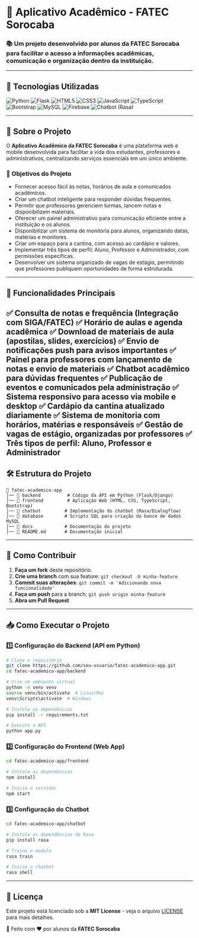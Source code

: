 # 📌 Aplicativo Acadêmico - FATEC Sorocaba

### 📚 Um projeto desenvolvido por alunos da FATEC Sorocaba para facilitar o acesso a informações acadêmicas, comunicação e organização dentro da instituição.

---

## 🚀 Tecnologias Utilizadas

![Python](https://img.shields.io/badge/Python-3776AB?style=for-the-badge&logo=python&logoColor=white)
![Flask](https://img.shields.io/badge/Flask-000000?style=for-the-badge&logo=flask&logoColor=white)
![HTML5](https://img.shields.io/badge/HTML5-E34F26?style=for-the-badge&logo=html5&logoColor=white)
![CSS3](https://img.shields.io/badge/CSS3-1572B6?style=for-the-badge&logo=css3&logoColor=white)
![JavaScript](https://img.shields.io/badge/JavaScript-F7DF1E?style=for-the-badge&logo=javascript&logoColor=black)
![TypeScript](https://img.shields.io/badge/TypeScript-3178C6?style=for-the-badge&logo=typescript&logoColor=white)
![Bootstrap](https://img.shields.io/badge/Bootstrap-7952B3?style=for-the-badge&logo=bootstrap&logoColor=white)
![MySQL](https://img.shields.io/badge/MySQL-4479A1?style=for-the-badge&logo=mysql&logoColor=white)
![Firebase](https://img.shields.io/badge/Firebase-FFCA28?style=for-the-badge&logo=firebase&logoColor=black)
![Chatbot (Rasa)](https://img.shields.io/badge/Chatbot-Rasa-5C2D91?style=for-the-badge)

---

## 📖 Sobre o Projeto

O **Aplicativo Acadêmico da FATEC Sorocaba** é uma plataforma web e mobile desenvolvida para facilitar a vida dos estudantes, professores e administrativos, centralizando serviços essenciais em um único ambiente.

### 🎯 Objetivos do Projeto
- Fornecer acesso fácil às notas, horários de aula e comunicados acadêmicos.
- Criar um chatbot inteligente para responder dúvidas frequentes.
- Permitir que professores gerenciem turmas, lancem notas e disponibilizem materiais.
- Oferecer um painel administrativo para comunicação eficiente entre a instituição e os alunos.
- Disponibilizar um sistema de monitoria para alunos, organizando datas, matérias e monitores.
- Criar um espaço para a cantina, com acesso ao cardápio e valores.
- Implementar três tipos de perfil: Aluno, Professor e Administrador, com permissões específicas.
- Desenvolver um sistema organizado de vagas de estágio, permitindo que professores publiquem oportunidades de forma estruturada.

---

## 📌 Funcionalidades Principais

✅ Consulta de notas e frequência (Integração com SIGA/FATEC)
✅ Horário de aulas e agenda acadêmica
✅ Download de materiais de aula (apostilas, slides, exercícios)
✅ Envio de notificações push para avisos importantes
✅ Painel para professores com lançamento de notas e envio de materiais
✅ Chatbot acadêmico para dúvidas frequentes
✅ Publicação de eventos e comunicados pela administração
✅ Sistema responsivo para acesso via mobile e desktop
✅ Cardápio da cantina atualizado diariamente
✅ Sistema de monitoria com horários, matérias e responsáveis
✅ Gestão de vagas de estágio, organizadas por professores
✅ Três tipos de perfil: Aluno, Professor e Administrador
---

## 🛠️ Estrutura do Projeto

```
📂 fatec-academico-app
│── 📁 backend          # Código da API em Python (Flask/Django)
│── 📁 frontend         # Aplicação Web (HTML, CSS, TypeScript, Bootstrap)
│── 📁 chatbot         # Implementação do chatbot (Rasa/Dialogflow)
│── 📁 database        # Scripts SQL para criação do banco de dados MySQL
│── 📁 docs            # Documentação do projeto
│── 📄 README.md       # Documentação inicial
```

---

## 🎯 Como Contribuir

1. **Faça um fork** deste repositório.
2. **Crie uma branch** com sua feature: `git checkout -b minha-feature`
3. **Commit suas alterações**: `git commit -m 'Adicionando nova funcionalidade'`
4. **Faça um push** para a branch: `git push origin minha-feature`
5. **Abra um Pull Request**

---

## 📥 Como Executar o Projeto

### 1️⃣ Configuração do Backend (API em Python)
```bash
# Clone o repositório
git clone https://github.com/seu-usuario/fatec-academico-app.git
cd fatec-academico-app/backend

# Crie um ambiente virtual
python -m venv venv
source venv/bin/activate  # Linux/Mac
venv\Scripts\activate  # Windows

# Instale as dependências
pip install -r requirements.txt

# Execute a API
python app.py
```

### 2️⃣ Configuração do Frontend (Web App)
```bash
cd fatec-academico-app/frontend

# Instale as dependências
npm install

# Inicie o servidor
npm start
```

### 3️⃣ Configuração do Chatbot
```bash
cd fatec-academico-app/chatbot

# Instale as dependências do Rasa
pip install rasa

# Treine o modelo
rasa train

# Inicie o chatbot
rasa shell
```

---

## 📜 Licença

Este projeto está licenciado sob a **MIT License** - veja o arquivo [LICENSE](LICENSE) para mais detalhes.

📌 Feito com ❤️ por alunos da **FATEC Sorocaba**
